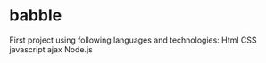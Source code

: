 # babble
First project using following languages and technologies:
Html
CSS
javascript
ajax
Node.js

